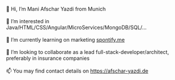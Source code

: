 👋 Hi, I’m Mani Afschar Yazdi from Munich<br /><br />
👀 I’m interested in Java/HTML/CSS/Angular/MicroServices/MongoDB/SQL/...<br /><br />
🌱 I’m currently learning on marketing <a href="https://blog.spontify.me" target="_blank">spontify.me</a><br /><br />
💞️ I’m looking to collaborate as a lead full-stack-developer/architect, preferably in insurance companies<br /><br />
📫 You may find contact details on <a href="https://afschar-yazdi.de" target="_blank">https://afschar-yazdi.de</a>

<!---
maniafschar/maniafschar is a ✨ special ✨ repository because its `README.md` (this file) appears on your GitHub profile.
You can click the Preview link to take a look at your changes.
--->
